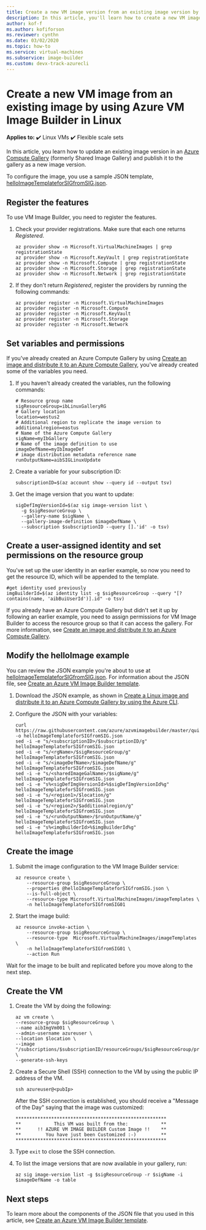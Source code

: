 ```yaml
---
title: Create a new VM image version from an existing image version by using Azure VM Image Builder in Linux
description: In this article, you'll learn how to create a new VM image version from an existing image version by using VM Image Builder in Linux.
author: kof-f
ms.author: kofiforson
ms.reviewer: cynthn
ms.date: 03/02/2020
ms.topic: how-to
ms.service: virtual-machines
ms.subservice: image-builder
ms.custom: devx-track-azurecli
---
```

# Create a new VM image from an existing image by using Azure VM Image Builder in Linux

**Applies to:** :heavy_check_mark: Linux VMs :heavy_check_mark: Flexible scale sets 

In this article, you learn how to update an existing image version in an [Azure Compute Gallery](../shared-image-galleries.md) (formerly Shared Image Gallery) and publish it to the gallery as a new image version.

To configure the image, you use a sample JSON template, [helloImageTemplateforSIGfromSIG.json](https://raw.githubusercontent.com/azure/azvmimagebuilder/master/quickquickstarts/2_Creating_a_Custom_Linux_Shared_Image_Gallery_Image_from_SIG/helloImageTemplateforSIGfromSIG.json). 

## Register the features

To use VM Image Builder, you need to register the features.

1. Check your provider registrations. Make sure that each one returns *Registered*.

    ```azurecli-interactive
    az provider show -n Microsoft.VirtualMachineImages | grep registrationState
    az provider show -n Microsoft.KeyVault | grep registrationState
    az provider show -n Microsoft.Compute | grep registrationState
    az provider show -n Microsoft.Storage | grep registrationState
    az provider show -n Microsoft.Network | grep registrationState
    ```

1. If they don't return *Registered*, register the providers by running the following commands:

    ```azurecli-interactive
    az provider register -n Microsoft.VirtualMachineImages
    az provider register -n Microsoft.Compute
    az provider register -n Microsoft.KeyVault
    az provider register -n Microsoft.Storage
    az provider register -n Microsoft.Network
    ```

## Set variables and permissions

If you've already created an Azure Compute Gallery by using [Create an image and distribute it to an Azure Compute Gallery](image-builder-gallery.md), you've already created some of the variables you need. 

1. If you haven't already created the variables, run the following commands:

    ```console
    # Resource group name 
    sigResourceGroup=ibLinuxGalleryRG
    # Gallery location 
    location=westus2
    # Additional region to replicate the image version to 
    additionalregion=eastus
    # Name of the Azure Compute Gallery 
    sigName=myIbGallery
    # Name of the image definition to use
    imageDefName=myIbImageDef
    # image distribution metadata reference name
    runOutputName=aibSIGLinuxUpdate
    ```

1. Create a variable for your subscription ID:

    ```console
    subscriptionID=$(az account show --query id --output tsv)
    ```

1. Get the image version that you want to update:

    ```azurecli
    sigDefImgVersionId=$(az sig image-version list \
      -g $sigResourceGroup \
      --gallery-name $sigName \
      --gallery-image-definition $imageDefName \
      --subscription $subscriptionID --query [].'id' -o tsv)
    ```

## Create a user-assigned identity and set permissions on the resource group

You've set up the user identity in an earlier example, so now you need to get the resource ID, which will be appended to the template.

```azurecli-interactive
#get identity used previously
imgBuilderId=$(az identity list -g $sigResourceGroup --query "[?contains(name, 'aibBuiUserId')].id" -o tsv)
```

If you already have an Azure Compute Gallery but didn't set it up by following an earlier example, you need to assign permissions for VM Image Builder to access the resource group so that it can access the gallery. For more information, see [Create an image and distribute it to an Azure Compute Gallery](image-builder-gallery.md).

## Modify the helloImage example

You can review the JSON example you're about to use at [helloImageTemplateforSIGfromSIG.json](https://raw.githubusercontent.com/azure/azvmimagebuilder/master/quickquickstarts/2_Creating_a_Custom_Linux_Shared_Image_Gallery_Image_from_SIG/helloImageTemplateforSIGfromSIG.json). For information about the JSON file, see [Create an Azure VM Image Builder template](image-builder-json.md). 

1. Download the JSON example, as shown in [Create a Linux image and distribute it to an Azure Compute Gallery by using the Azure CLI](image-builder.md). 

1. Configure the JSON with your variables: 

    ```console
    curl https://raw.githubusercontent.com/azure/azvmimagebuilder/master/quickquickstarts/8_Creating_a_Custom_Linux_Shared_Image_Gallery_Image_from_SIG/helloImageTemplateforSIGfromSIG.json -o helloImageTemplateforSIGfromSIG.json
    sed -i -e "s/<subscriptionID>/$subscriptionID/g" helloImageTemplateforSIGfromSIG.json
    sed -i -e "s/<rgName>/$sigResourceGroup/g" helloImageTemplateforSIGfromSIG.json
    sed -i -e "s/<imageDefName>/$imageDefName/g" helloImageTemplateforSIGfromSIG.json
    sed -i -e "s/<sharedImageGalName>/$sigName/g" helloImageTemplateforSIGfromSIG.json
    sed -i -e "s%<sigDefImgVersionId>%$sigDefImgVersionId%g" helloImageTemplateforSIGfromSIG.json
    sed -i -e "s/<region1>/$location/g" helloImageTemplateforSIGfromSIG.json
    sed -i -e "s/<region2>/$additionalregion/g" helloImageTemplateforSIGfromSIG.json
    sed -i -e "s/<runOutputName>/$runOutputName/g" helloImageTemplateforSIGfromSIG.json
    sed -i -e "s%<imgBuilderId>%$imgBuilderId%g" helloImageTemplateforSIGfromSIG.json
    ```

## Create the image

1. Submit the image configuration to the VM Image Builder service:

    ```azurecli-interactive
    az resource create \
        --resource-group $sigResourceGroup \
        --properties @helloImageTemplateforSIGfromSIG.json \
        --is-full-object \
        --resource-type Microsoft.VirtualMachineImages/imageTemplates \
        -n helloImageTemplateforSIGfromSIG01
    ```

1. Start the image build:

    ```azurecli-interactive
    az resource invoke-action \
        --resource-group $sigResourceGroup \
        --resource-type  Microsoft.VirtualMachineImages/imageTemplates \
        -n helloImageTemplateforSIGfromSIG01 \
        --action Run 
    ```

Wait for the image to be built and replicated before you move along to the next step.

## Create the VM

1. Create the VM by doing the following:

    ```azurecli-interactive
    az vm create \
    --resource-group $sigResourceGroup \
    --name aibImgVm001 \
    --admin-username azureuser \
    --location $location \
    --image "/subscriptions/$subscriptionID/resourceGroups/$sigResourceGroup/providers/Microsoft.Compute/galleries/$sigName/images/$imageDefName/versions/latest" \
    --generate-ssh-keys
    ```

1. Create a Secure Shell (SSH) connection to the VM by using the public IP address of the VM.

    ```console
    ssh azureuser@<pubIp>
    ```

    After the SSH connection is established, you should receive a "Message of the Day" saying that the image was customized:

    ```output
    *******************************************************
    **            This VM was built from the:            **
    **      !! AZURE VM IMAGE BUILDER Custom Image !!    **
    **         You have just been Customized :-)         **
    *******************************************************
    ```

1. Type `exit` to close the SSH connection.

1. To list the image versions that are now available in your gallery, run:

    ```azurecli-interactive
    az sig image-version list -g $sigResourceGroup -r $sigName -i $imageDefName -o table
    ```

## Next steps

To learn more about the components of the JSON file that you used in this article, see [Create an Azure VM Image Builder template](../linux/image-builder-json.md). 
 
